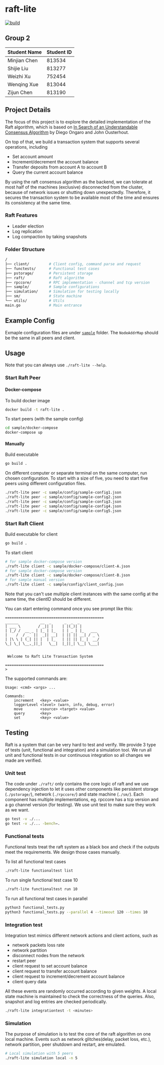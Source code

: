 # raft-lite

[![build](https://github.com/PwzXxm/raft-lite/workflows/build/badge.svg)](https://github.com/PwzXxm/raft-lite/actions?query=workflow%3Abuild+event%3Apush+branch%3Amaster)

## Group 2

| Student Name | Student ID |
| ------------ | ---------- |
| Minjian Chen | 813534     |   
| Shijie Liu   | 813277     |   
| Weizhi Xu    | 752454     |   
| Wenqing Xue  | 813044     |   
| Zijun Chen   | 813190     |

## Project Details
The focus of this project is to explore the detailed implementation of the Raft algorithm, which is based on [In Search of an Understandable Consensus Algorithm](https://raft.github.io/raft.pdf) by Diego Ongaro and John Ousterhout.

On top of that, we build a transaction system that supports several operations, including
- Set account amount
- Increment/decrement the account balance
- Transfer deposits from account A to account B
- Query the current account balance

By using the raft consensus algorithm as the backend, we can tolerate at most half of the machines (exclusive) disconnected from the cluster, because of network issues or shutting down unexpectedly.
Therefore, it secures the transaction system to be available most of the time and ensures its
consistency at the same time.

### Raft Features
- Leader election
- Log replication
- Log compaction by taking snapshots

### Folder Structure
```bash
/
├── client/         # Client config, command parse and request
├── functests/      # Functional test cases
├── pstorage/       # Persistent storage
├── raft/           # Raft algorithm
├── rpccore/        # RPC implementation - channel and tcp version
├── sample/         # Sample configurations
├── simulation/     # Simulation for testing locally
├── sm/             # State machine
└── utils/          # Utils
main.go             # Main entrance
```

## Example Config
Exmaple configuration files are under [`sample`](https://github.com/PwzXxm/raft-lite/tree/master/sample) folder. The `NodeAddrMap` should be the same in all peers and client.

## Usage

Note that you can always use `./raft-lite --help`.

### Start Raft Peer

#### Docker-compose
To build docker image
```bash
docker build -t raft-lite .
```

To start peers (with the sample config)
```bash
cd sample/docker-compose
docker-compose up
```

#### Manually

Build executable
```bash
go build .
```

On different computer or separate terminal on the same computer, run chosen configuration.
To start with a size of five, you need to start five peers using different configuration files.
```bash
./raft-lite peer -c sample/config/sample-config1.json
./raft-lite peer -c sample/config/sample-config2.json
./raft-lite peer -c sample/config/sample-config3.json
./raft-lite peer -c sample/config/sample-config4.json
./raft-lite peer -c sample/config/sample-config5.json
```

### Start Raft Client

Build executable for client
```bash
go build .
```

To start client
```bash
# for sample docker-compose version
./raft-lite client -c sample/docker-compose/client-A.json
# for sample docker-compose version
./raft-lite client -c sample/docker-compose/client-B.json
# for sample manual version
./raft-lite client -c sample/config/client_config.json
```
Note that you can't use multiple client instances with the same config at the same time, the clientID should be different.

You can start entering command once you see prompt like this:
```
=============================================
______          __  _      _  _  _
| ___ \        / _|| |    | |(_)| |
| |_/ /  __ _ | |_ | |_   | | _ | |_   ___
|    /  / _` ||  _|| __|  | || || __| / _ \
| |\ \ | (_| || |  | |_   | || || |_ |  __/
\_| \_| \__,_||_|   \__|  |_||_| \__| \___|


 Welcome to Raft Lite Transaction System

=============================================
>
```
The supported commands are:
```
Usage: <cmd> <args> ...

Commands:
	increment   <key> <value>
	loggerLevel <level> (warn, info, debug, error)
	move        <source> <target> <value>
	query       <key>
	set         <key> <value>
```

## Testing

Raft is a system that can be very hard to test and verify. We provide 3 type of tests (unit, functional and integration) and a simulation tool.
We run all unit and functional tests in our continuous integration so all changes we made are verified.

### Unit test

The code under `./raft/` only contains the core logic of raft and we use dependency injection to let it uses other components like persistent storage (`./pstorage/`), network (`./rpccore/`) and state machine (`./sm/`). Each component has multiple implementations, eg. rpccore has a tcp version and a go channel version (for testing). We use unit test to make sure they work as we want.

```bash
go test -v ./...
go test -v ./... -bench=.
```

### Functional tests
Functional tests treat the raft system as a black box and check if the outputs meet the requirements. We design those cases manually.

To list all functional test cases
```bash
./raft-lite functionaltest list
```

To run single functional test case 10
```bash
./raft-lite functionaltest run 10
```

To run all functional test cases in parallel
```bash
python3 functional_tests.py
python3 functional_tests.py --parallel 4 --timeout 120 --times 10
```

### Integration test
Integration test mimics different network actions and client actions, such as
- network packets loss rate
- network partition
- disconnect nodes from the network
- restart peer
- client request to set account balance
- client request to transfer account balance
- client request to increment/decrement account balance
- client query data

All these events are randomly occurred according to given weights.
A local state machine is maintained to check the correctness of the queries.
Also, snapshot and log entries are checked periodically.

```bash
./raft-lite integrationtest -t <minutes>
```

### Simulation
The purpose of simulation is to test the core of the raft algorithm on one local machine.
Events such as network glitches(delay, packet loss, etc.), network partition, peer shutdown and restart, are emulated.
```bash
# Local simulation with 5 peers
./raft-lite simulation local -n 5
```

